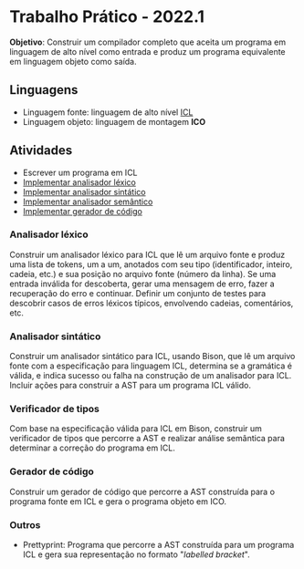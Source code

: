 # Trabalho Prático - 2022.1

__Objetivo__: Construir um compilador completo que aceita um programa em linguagem de alto nível como entrada e produz um programa equivalente em linguagem objeto como saída.

## Linguagens

* Linguagem fonte: linguagem de alto nível [ICL](./ICL)
* Linguagem objeto: linguagem de montagem __ICO__

## Atividades

+ Escrever um programa em ICL
+ [Implementar analisador léxico](./1-lexico)
+ [Implementar analisador sintático](./2-sintatico)
+ [Implementar analisador semântico](./3-semantico)
+ [Implementar gerador de código](./4-geracao)

### Analisador léxico

Construir um analisador léxico para ICL que lê um arquivo fonte e produz uma lista de tokens, um a um, anotados com seu tipo (identificador, inteiro, cadeia, etc.) e sua posição no arquivo fonte (número da linha). Se uma entrada inválida for descoberta, gerar uma mensagem de erro, fazer a recuperação do erro e continuar. Definir um conjunto de testes para descobrir casos de erros léxicos típicos, envolvendo cadeias, comentários, etc.

### Analisador sintático

Construir um analisador sintático para ICL, usando Bison, que lê um arquivo fonte com a especificação para linguagem ICL, determina se a gramática é válida, e indica sucesso ou falha na construção de um analisador para ICL.
Incluir ações para construir a AST para um programa ICL válido.


### Verificador de tipos

Com base na especificação válida para ICL em Bison, construir um verificador de tipos que percorre a AST e realizar análise semântica para determinar a correção do programa em ICL.

### Gerador de código

Construir um gerador de código que percorre a AST construída para o programa fonte em ICL e gera o programa objeto em ICO.

### Outros

* Prettyprint: Programa que percorre a AST construída para um programa ICL e gera sua representação no formato "_labelled bracket_".
